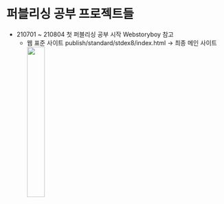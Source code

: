 # 퍼블리싱 공부 프로젝트들

+ 210701 ~ 210804 첫 퍼블리싱 공부 시작
  Webstoryboy 참고
  + 웹 표준 사이트
    publish/standard/stdex8/index.html -> 최종 메인 사이트
    <img src="https://user-images.githubusercontent.com/57443458/130648367-d873c949-7d0d-42fe-9ba8-b3497ed80fa1.png"  width="30%"/>

